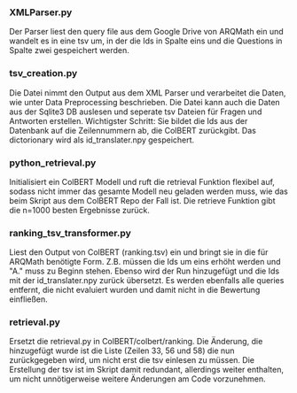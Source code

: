 ### XMLParser.py

Der Parser liest den query file aus dem Google Drive von ARQMath ein und wandelt es in eine tsv um, in der die Ids in Spalte eins und die Questions in Spalte zwei gespeichert werden.

### tsv_creation.py

Die Datei nimmt den Output aus dem XML Parser und verarbeitet die Daten, wie unter Data Preprocessing beschrieben. Die Datei kann auch die Daten aus der Sqlite3 DB auslesen und seperate tsv Dateien für Fragen und Antworten erstellen. Wichtigster Schritt: Sie bildet die Ids aus der Datenbank auf die Zeilennummern ab, die ColBERT zurückgibt. Das dictorionary wird als id_translater.npy gespeichert.

### python_retrieval.py

Initialisiert ein ColBERT Modell und ruft die retrieval Funktion flexibel auf, sodass nicht immer das gesamte Modell neu geladen werden muss, wie das beim Skript aus dem ColBERT Repo der Fall ist. Die retrieve Funktion gibt die n=1000 besten Ergebnisse zurück.

### ranking_tsv_transformer.py

Liest den Output von ColBERT (ranking.tsv) ein und bringt sie in die für ARQMath benötigte Form. Z.B. müssen die Ids um eins erhöht werden und "A." muss zu Beginn stehen. Ebenso wird der Run hinzugefügt und die Ids mit der id_translater.npy zurück übersetzt. Es werden ebenfalls alle queries entfernt, die nicht evaluiert wurden und damit nicht in die Bewertung einfließen.

### retrieval.py

Ersetzt die retrieval.py in ColBERT/colbert/ranking. Die Änderung, die hinzugefügt wurde ist die Liste (Zeilen 33, 56 und 58) die nun zurückgegeben wird, um nicht erst die tsv einlesen zu müssen. Die Erstellung der tsv ist im Skript damit redundant, allerdings weiter enthalten, um nicht unnötigerweise weitere Änderungen am Code vorzunehmen.
